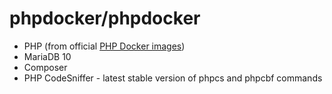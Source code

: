# phpdocker/phpdocker

* PHP (from official [PHP Docker images](https://registry.hub.docker.com/_/php/))
* MariaDB 10
* Composer
* PHP CodeSniffer - latest stable version of phpcs and phpcbf commands
